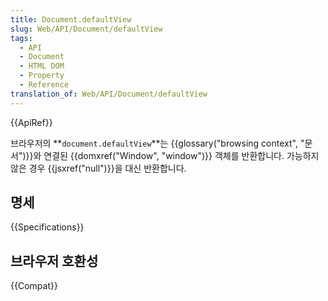 ```yaml
---
title: Document.defaultView
slug: Web/API/Document/defaultView
tags:
  - API
  - Document
  - HTML DOM
  - Property
  - Reference
translation_of: Web/API/Document/defaultView
---
```


{{ApiRef}}

브라우저의 **`document.defaultView`**는 {{glossary("browsing context", "문서")}}와 연결된 {{domxref("Window", "window")}} 객체를 반환합니다. 가능하지 않은 경우 {{jsxref("null")}}을 대신 반환합니다.

## 명세

{{Specifications}}

## 브라우저 호환성

{{Compat}}
